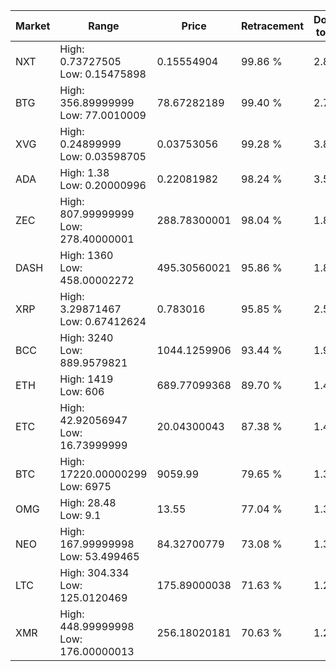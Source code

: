 | Market | Range | Price| Retracement | Doubles to 50% |
| --- | --- | --- | --- | --- |
| NXT | High: 0.73727505<br />Low: 0.15475898 | 0.15554904 | 99.86 % | 2.87 |
| BTG | High: 356.89999999<br />Low: 77.0010009 | 78.67282189 | 99.40 % | 2.76 |
| XVG | High: 0.24899999<br />Low: 0.03598705 | 0.03753056 | 99.28 % | 3.80 |
| ADA | High: 1.38<br />Low: 0.20000996 | 0.22081982 | 98.24 % | 3.58 |
| ZEC | High: 807.99999999<br />Low: 278.40000001 | 288.78300001 | 98.04 % | 1.88 |
| DASH | High: 1360<br />Low: 458.00002272 | 495.30560021 | 95.86 % | 1.84 |
| XRP | High: 3.29871467<br />Low: 0.67412624 | 0.783016 | 95.85 % | 2.54 |
| BCC | High: 3240<br />Low: 889.9579821 | 1044.1259906 | 93.44 % | 1.98 |
| ETH | High: 1419<br />Low: 606 | 689.77099368 | 89.70 % | 1.47 |
| ETC | High: 42.92056947<br />Low: 16.73999999 | 20.04300043 | 87.38 % | 1.49 |
| BTC | High: 17220.00000299<br />Low: 6975 | 9059.99 | 79.65 % | 1.34 |
| OMG | High: 28.48<br />Low: 9.1 | 13.55 | 77.04 % | 1.39 |
| NEO | High: 167.99999998<br />Low: 53.499465 | 84.32700779 | 73.08 % | 1.31 |
| LTC | High: 304.334<br />Low: 125.0120469 | 175.89000038 | 71.63 % | 1.22 |
| XMR | High: 448.99999998<br />Low: 176.00000013 | 256.18020181 | 70.63 % | 1.22 |
